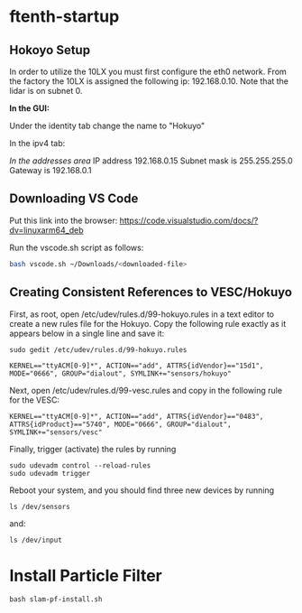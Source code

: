 # ftenth-startup

## Hokoyo Setup

In order to utilize the 10LX you must first configure the eth0 network. From the factory the 10LX is assigned the following ip: 192.168.0.10. Note that the lidar is on subnet 0.

**In the GUI:**

Under the identity tab change the name to "Hokuyo"

In the ipv4 tab:

*In the addresses area*
IP address 192.168.0.15
Subnet mask is 255.255.255.0
Gateway is 192.168.0.1



## Downloading VS Code

Put this link into the browser:
https://code.visualstudio.com/docs/?dv=linuxarm64_deb

Run the vscode.sh script as follows:
```bash
bash vscode.sh ~/Downloads/<downloaded-file>
```

## Creating Consistent References to VESC/Hokuyo


First, as root, open /etc/udev/rules.d/99-hokuyo.rules in a text editor to create a new rules file for the Hokuyo. Copy the following rule exactly as it appears below in a single line and save it:

```
sudo gedit /etc/udev/rules.d/99-hokuyo.rules

```

```
KERNEL=="ttyACM[0-9]*", ACTION=="add", ATTRS{idVendor}=="15d1", MODE="0666", GROUP="dialout", SYMLINK+="sensors/hokuyo"
```

Next, open /etc/udev/rules.d/99-vesc.rules and copy in the following rule for the VESC:

```
KERNEL=="ttyACM[0-9]*", ACTION=="add", ATTRS{idVendor}=="0483", ATTRS{idProduct}=="5740", MODE="0666", GROUP="dialout", SYMLINK+="sensors/vesc"
```


Finally, trigger (activate) the rules by running

```
sudo udevadm control --reload-rules
sudo udevadm trigger
```

Reboot your system, and you should find three new devices by running

```
ls /dev/sensors
```

and:

```
ls /dev/input
```

# Install Particle Filter
```
bash slam-pf-install.sh
```
